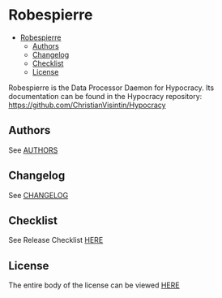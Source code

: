 # Robespierre

- [Robespierre](#robespierre)
  - [Authors](#authors)
  - [Changelog](#changelog)
  - [Checklist](#checklist)
  - [License](#license)

Robespierre is the Data Processor Daemon for Hypocracy.
Its documentation can be found in the Hypocracy repository: <https://github.com/ChristianVisintin/Hypocracy>

## Authors

See [AUTHORS](AUTHORS.md)

## Changelog

See [CHANGELOG](CHANGELOG.md)

## Checklist

See Release Checklist [HERE](CHECKLIST.md)

## License

The entire body of the license can be viewed [HERE](LICENSE.txt)
